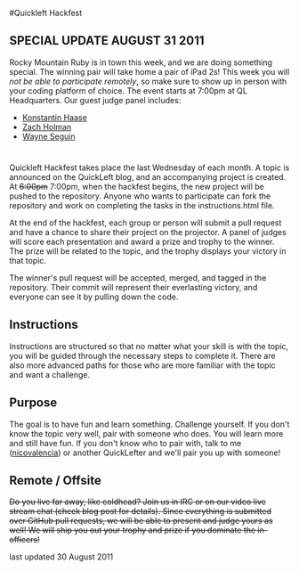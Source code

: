 #Quickleft Hackfest

## SPECIAL UPDATE AUGUST 31 2011

Rocky Mountain Ruby is in town this week, and we are doing something special. The winning pair will take home a pair of iPad 2s! This week you will *not be able to participate remotely*, so make sure to show up in person with your coding
platform of choice. The event starts at 7:00pm at QL Headquarters. Our guest judge panel includes:

  - [Konstantin Haase](https://github.com/rkh)
  - [Zach Holman](https://github.com/holman)
  - [Wayne Seguin](https://github.com/wayneeseguin)
# 
Quickleft Hackfest takes place the last Wednesday of each month. A topic is announced on the QuickLeft blog, and an accompanying project is created. At <del>6:00pm</del> 7:00pm, when the hackfest begins, the new project will be pushed to the repository. Anyone who wants to participate can fork the repository and work on completing the tasks in the instructions.html file.

At the end of the hackfest, each group or person will submit a pull request and have a chance to share their project on the projector. A panel of judges will score each presentation and award a prize and trophy to the winner. The prize will be related to the topic, and the trophy displays your victory in that topic.

The winner's pull request will be accepted, merged, and tagged in the repository. Their commit will represent their everlasting victory, and everyone can see it by pulling down the code.

## Instructions

Instructions are structured so that no matter what your skill is with the topic, you will be guided through the necessary steps to complete it. There are also more advanced paths for those who are more familiar with the topic and want a challenge.

## Purpose

The goal is to have fun and learn something. Challenge yourself. If you don't know the topic very well, pair with someone who does. You will learn more and still have fun. If you don't know who to pair with, talk to me ([nicovalencia](http://github.com/nicovalencia)) or another QuickLefter and we'll pair you up with someone!

## Remote / Offsite

<del>
Do you live far away, like coldhead? Join us in IRC or on our video live stream chat (check blog post for details). Since everything is submitted over GitHub pull requests, we will be able to present and judge yours as well! We will ship you out your trophy and prize if you dominate the in-officers!
</del>

last updated 30 August 2011
